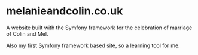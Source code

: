 # melanieandcolin.co.uk

A website built with the Symfony framework for the celebration of marriage of Colin and Mel. 

Also my first Symfony framework based site, so a learning tool for me.
